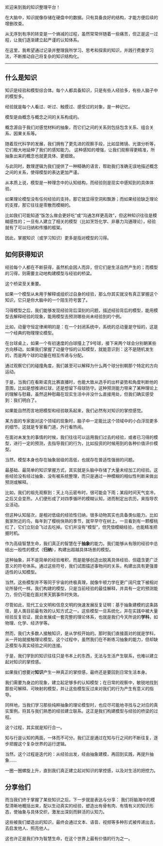 欢迎来到我的知识整理平台！

在大脑中，知识就像存储在硬盘中的数据。只有具备良好的结构，才能方便后续的增删改查。

从无序到有序的转变是一个熵减的过程，虽然常常伴随着一些痛苦，但正是这一过程，让我们逐渐建立起严谨的认知体系。

在这里，我希望通过记录并整理我所学习、思考和探索的知识，并践行费曼学习法，不断推动自己将复杂的知识结构化。

---

## 什么是知识

知识是经验和模型综合体。每个人都具备知识，只是有些人经验多，有些人脑子中的模型多。

经验就是每个人看过、听过、触摸过、感受过的对象，是一种记忆。

模型是由概念与概念之间的关系构成的。

概念源自于我们对感觉材料的抽象，而它们之间的关系则包括包含关系、组合关系、因果关系等。

随着现代科学的发展，我们拥有了更先进的观察手段，比如显微镜、光谱分析等，它们极大地延伸了我们的感知能力。
这种感知的增强，让我们观察得更精准，所抽象出来的概念也就更具体、更细致。

与此同时，数理逻辑为我们提供了一种精确的语言，帮助我们准确无误地描述概念之间的关系，使得模型的表达更加严谨。

从本质上说，模型是一种理念中的认知结构，而经验则是现实中感知到的具体体验。

如果理论模型没有任何经验的支持，那它就显得空洞和飘渺；而如果经验缺乏理论的支撑，那它往往是零散而模糊的。

比如我们可能知道“饭怎么做会更好吃”或“沟通怎样更高效”，但这种知识往往是模糊感性的；一旦有人建立了相关的模型（比如烹饪化学、非暴力沟通理论），经验就有了可以归纳和传播的框架。

因此，掌握知识（或学习知识）更多是指对模型的习得。

## 如何获得知识

经验每个人都在不断获得，虽然机会因人而异，但它们是生活自然产生的；而模型的习得，则需要主动地构建模型与经验的桥梁。

这个桥梁至关重要。

如果一个模型从未用于解释或组织过自身的经验，那么你其实就没有真正掌握这个知识，它只是你大脑中的一个陌生符号罢了。

习得模型之后，我们能够发现经验背后深刻的问题，描述经验背后的模型，能用模型去解释经验的现象，能用模型去预测哪些尚未经验到的个例。

比如，动量守恒定律阐明的是：在一个封闭系统中，系统的总动量是守恒的，这是一个经典的物理理论模型。

在台球桌上，如果一个有初速度的白球撞上了9号球，接下来两个球会分别朝某些方向移动。如果我们掌握了动量守恒的认知模型，就能意识到：这不是随机发生的，而是两个球的动量在相互传递与分配。

通过观察它们的碰撞角度，我们甚至可以解释为什么两个球分别朝那个特定的方向运动。

于是，当我们在看斯诺克比赛直播时，也能大致从选手的出杆姿势和角度判断他的意图，比如是想推进红球，还是想留下母球防守。这种预测能力带来了某种理论上的理解与慰藉，虽然这种慰藉在现实生活中并没什么直接用处，但我们确实感受到：我们明白了。

如果能自然而言地把模型和经验联系起来，我们必然有对知识的掌控感觉。

某方面的专家面对这个领域的现象时，脑子中一定能比这个领域中的小白浮现更多的细节，这就是专家看门道，外行看热闹。

在面对未发生的事情的时候，我们往往可以运用我们过去的经验，或者已习得的模型，进行一定的预测，去指导我们的行为，比如投资的时候用到的各种价值评价模型。

当然，模型本身也存在抽象层级的高低，也就存在普适性强弱的问题。

最基础、最简单的知识掌握方式，其实就是头脑中存储了大量未经加工的经验。这些经验没有经过抽象、没有被系统整理，而只是通过一种模糊的相似性判断来做出预测或解释。

比如，我们的祖先观察到：天上乌云密布时，很可能会下雨；某段时间天气变冷，之后又会变热，人们便形成了对四季循环的模糊认知，进而制定出农历，来指导农业活动。

但这种认知层次，是相对低级的经验性归纳，很多动物其实也具备类似能力。比如我家附近的鸟，每年到了樱桃快熟的季节，就早早守在树上。一旦看到有一颗樱桃红了，它们立刻会飞过去吃掉。它们并没有“模型”，但凭借模糊经验，也能精准把握时机。

作为高级智慧生命，我们真正的智慧在于**抽象**的能力。我们能够从有限的经验中总结出一般性的模式（**归纳**），构建出超越具体场景的模型。

这种抽象，并不是简单的经验堆积，而是能够创造出脱离具体经验、但蕴含更广泛意义的符号体系。通过这些符号，我们试图描述事物间的关系，构建出具有更强普适性的认知模型。

当然，这些模型并不等同于宇宙的终极真理，就像牛顿力学在更广阔尺度下被相对论所替代一样。我们构建的模型，只是当前经验的最佳解释，并具有一定的预测能力，但仍可能在面对黑天鹅事件时失效。

尽管如此，现代工业文明和信息文明的快速发展反复证明：基于抽象建模的这条路径，是人类目前最有效的认知方式之一。这些模型一旦系统化，并在实践中被大量经验反复验证，就会发展成一套完整的理论体系，也就是我们今天所说的**学科**，如物理、化学、经济学等。

然而，我们大多数人接触知识，是从学校开始的。那时我们直接面对的就是学科，从一开始就接触理论模型。这个过程中，虽然我们在不断练习抽象的能力，但却缺乏模型与真实经验之间的连接。

于是，我们学到的知识往往只是书本上的东西，无法与生活产生联系，也难以建立起对知识的掌控感。

如果我们想要对**知识**产生一种真正的掌控感，最终还是要回到日常生活本身。

我们需要为身边的现象，建立起足够多的认知模型；在日常的观察中，敏锐地找到那些可解释、可映射的模型，并让这些模型反过来对我们的行为产生有意义的指导。

同样地，当我们学习那些纯粹抽象的理论模型时，也应尽可能地寻找与之对应的真实案例，将其与我们熟悉的经验建立联系。这正是我们构建模型与经验的桥梁的过程。

这个过程，其实就是知行合一。

知与行是认知的两面，一体而不可分。我们正是通过在知与行之间的不断往复，逐步把握这个复杂世界的运行逻辑。

当然，这个过程是迭代的：从经验出发，经由抽象建模，再回到实践，再提升抽象……

一圈一圈螺旋上升，直到我们真正建立起对知识的掌控感，以及对生活的把控力。

## 分享他们

而当我们终于掌握了某些知识之后，下一步就是表达与分享：
我们将脑海中的模型清晰地概括出来，配以生动真实的经验，塑造出有骨有肉、有情有义的知识形态，使抽象与具体交织，激发出深刻而鲜活的认知力。

这些被我们塑造出的知识，最终会通过文本、语音、视频等多种形式被传递出去，去启发他人、照亮他人。

这也许正是我们作为智慧生命，在这个世界上最有价值的行为之一。
